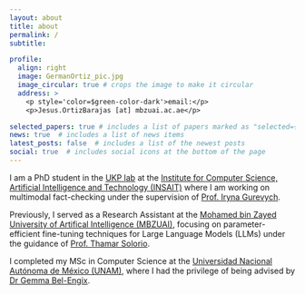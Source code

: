 ```yaml
---
layout: about
title: about
permalink: /
subtitle:

profile:
  align: right
  image: GermanOrtiz_pic.jpg
  image_circular: true # crops the image to make it circular
  address: >
    <p style='color=$green-color-dark'>email:</p>
    <p>Jesus.OrtizBarajas [at] mbzuai.ac.ae</p>

selected_papers: true # includes a list of papers marked as "selected={true}"
news: true  # includes a list of news items
latest_posts: false  # includes a list of the newest posts
social: true  # includes social icons at the bottom of the page
---
```

I am a PhD student in the [UKP lab](https://www.informatik.tu-darmstadt.de/ukp/ukp_home/index.en.jsp) at the [Institute for Computer Science, Artificial Intelligence and Technology (INSAIT)](https://insait.ai/)  where I am working on multimodal fact-checking under the supervision of [Prof. Iryna Gurevych](https://www.informatik.tu-darmstadt.de/ukp/ukp_home/head_ukp/index.en.jsp).

Previously, I served as a Research Assistant at the [Mohamed bin Zayed University of Artifical Intelligence (MBZUAI)](https://ritual-uh.github.io/web/), focusing on parameter-efficient fine-tuning techniques for Large Language Models (LLMs) under the guidance of [Prof. Thamar Solorio](https://mbzuai.ac.ae/study/faculty/thamar-solorio/).

I completed my MSc in Computer Science at the [Universidad Nacional Autónoma de México (UNAM)](http://english.unam.mx), where I had the privilege of being advised by [Dr Gemma Bel-Engix](https://www.iingen.unam.mx/es-mx/Investigacion/Academicos/Paginas/GBelE.aspx).